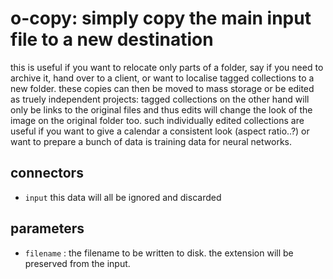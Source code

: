 # o-copy: simply copy the main input file to a new destination

this is useful if you want to relocate only parts of a folder, say if you need
to archive it, hand over to a client, or want to localise tagged collections
to a new folder. these copies can then be moved to mass storage or be edited
as truely independent projects: tagged collections on the other hand will only
be links to the original files and thus edits will change the look of the image
on the original folder too. such individually edited collections are useful
if you want to give a calendar a consistent look (aspect ratio..?) or want to
prepare a bunch of data is training data for neural networks.

## connectors

* `input` this data will all be ignored and discarded

## parameters

* `filename` : the filename to be written to disk. the extension will be preserved from the input.
